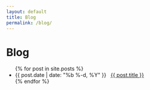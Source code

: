```yaml
---
layout: default
title: Blog
permalink: /blog/
---
```


<h1>Blog</h1>

<ul>
{% for post in site.posts %}
  <li>
    <time datetime="{{ post.date | date_to_xmlschema }}">
      {{ post.date | date: "%b %-d, %Y" }}
    </time>
    &nbsp; <a href="{{ post.url | relative_url }}">{{ post.title }}</a>
  </li>
{% endfor %}
</ul>